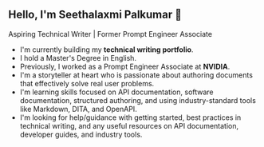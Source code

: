 ## Hello, I'm Seethalaxmi Palkumar 🌊
Aspiring Technical Writer | Former Prompt Engineer Associate

* I'm currently building my **technical writing portfolio**.
* I hold a Master's Degree in English.
* Previously, I worked as a Prompt Engineer Associate at **NVIDIA**.
* I'm a storyteller at heart who is passionate about authoring documents that effectively solve real user problems.
* I'm learning skills focused on API documentation, software documentation, structured authoring, and using industry-standard tools like Markdown, DITA, and OpenAPI.
* I'm looking for help/guidance with getting started, best practices in technical writing, and any useful resources on API documentation, developer guides, and industry tools.
